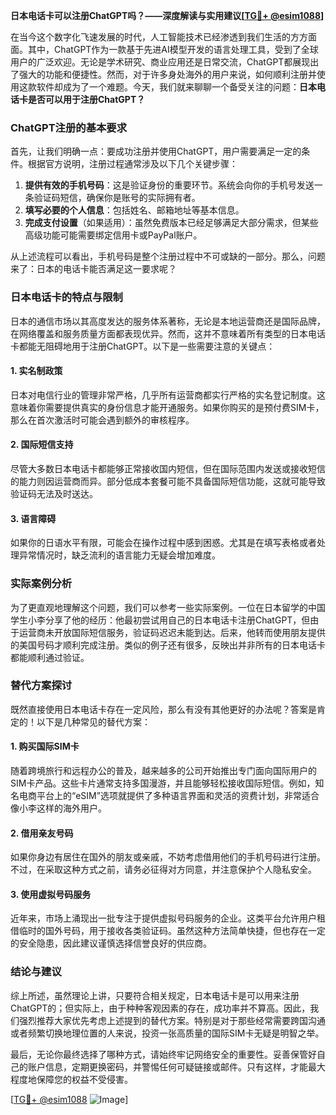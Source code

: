 **日本电话卡可以注册ChatGPT吗？——深度解读与实用建议[[TG💪+ @esim1088](https://t.me/s/esim1088)]**

在当今这个数字化飞速发展的时代，人工智能技术已经渗透到我们生活的方方面面。其中，ChatGPT作为一款基于先进AI模型开发的语言处理工具，受到了全球用户的广泛欢迎。无论是学术研究、商业应用还是日常交流，ChatGPT都展现出了强大的功能和便捷性。然而，对于许多身处海外的用户来说，如何顺利注册并使用这款软件却成为了一个难题。今天，我们就来聊聊一个备受关注的问题：**日本电话卡是否可以用于注册ChatGPT？**

### ChatGPT注册的基本要求

首先，让我们明确一点：要成功注册并使用ChatGPT，用户需要满足一定的条件。根据官方说明，注册过程通常涉及以下几个关键步骤：

1. **提供有效的手机号码**：这是验证身份的重要环节。系统会向你的手机号发送一条验证码短信，确保你是账号的实际拥有者。
2. **填写必要的个人信息**：包括姓名、邮箱地址等基本信息。
3. **完成支付设置**（如果适用）：虽然免费版本已经足够满足大部分需求，但某些高级功能可能需要绑定信用卡或PayPal账户。

从上述流程可以看出，手机号码是整个注册过程中不可或缺的一部分。那么，问题来了：日本的电话卡能否满足这一要求呢？

### 日本电话卡的特点与限制

日本的通信市场以其高度发达的服务体系著称，无论是本地运营商还是国际品牌，在网络覆盖和服务质量方面都表现优异。然而，这并不意味着所有类型的日本电话卡都能无阻碍地用于注册ChatGPT。以下是一些需要注意的关键点：

#### 1. **实名制政策**
日本对电信行业的管理非常严格，几乎所有运营商都实行严格的实名登记制度。这意味着你需要提供真实的身份信息才能开通服务。如果你购买的是预付费SIM卡，那么在首次激活时可能会遇到额外的审核程序。

#### 2. **国际短信支持**
尽管大多数日本电话卡都能够正常接收国内短信，但在国际范围内发送或接收短信的能力则因运营商而异。部分低成本套餐可能不具备国际短信功能，这就可能导致验证码无法及时送达。

#### 3. **语言障碍**
如果你的日语水平有限，可能会在操作过程中感到困惑。尤其是在填写表格或者处理异常情况时，缺乏流利的语言能力无疑会增加难度。

### 实际案例分析

为了更直观地理解这个问题，我们可以参考一些实际案例。一位在日本留学的中国学生小李分享了他的经历：他最初尝试用自己的日本电话卡注册ChatGPT，但由于运营商未开放国际短信服务，验证码迟迟未能到达。后来，他转而使用朋友提供的美国号码才顺利完成注册。类似的例子还有很多，反映出并非所有的日本电话卡都能顺利通过验证。

### 替代方案探讨

既然直接使用日本电话卡存在一定风险，那么有没有其他更好的办法呢？答案是肯定的！以下是几种常见的替代方案：

#### 1. **购买国际SIM卡**
随着跨境旅行和远程办公的普及，越来越多的公司开始推出专门面向国际用户的SIM卡产品。这些卡片通常支持多国漫游，并且能够轻松接收国际短信。例如，知名电商平台上的“eSIM”选项就提供了多种语言界面和灵活的资费计划，非常适合像小李这样的海外用户。

#### 2. **借用亲友号码**
如果你身边有居住在国外的朋友或亲戚，不妨考虑借用他们的手机号码进行注册。不过，在采取这种方式之前，请务必征得对方同意，并注意保护个人隐私安全。

#### 3. **使用虚拟号码服务**
近年来，市场上涌现出一批专注于提供虚拟号码服务的企业。这类平台允许用户租借临时的国外号码，用于接收各类验证码。虽然这种方法简单快捷，但也存在一定的安全隐患，因此建议谨慎选择信誉良好的供应商。

### 结论与建议

综上所述，虽然理论上讲，只要符合相关规定，日本电话卡是可以用来注册ChatGPT的；但实际上，由于种种客观因素的存在，成功率并不算高。因此，我们强烈推荐大家优先考虑上述提到的替代方案。特别是对于那些经常需要跨国沟通或者频繁切换地理位置的人来说，投资一张高质量的国际SIM卡无疑是明智之举。

最后，无论你最终选择了哪种方式，请始终牢记网络安全的重要性。妥善保管好自己的账户信息，定期更换密码，并警惕任何可疑链接或邮件。只有这样，才能最大程度地保障您的权益不受侵害。

[[TG💪+ @esim1088](https://t.me/s/esim1088) ![Image](https://i.postimg.cc/4NQfJmqS/Snipaste-2025-05-13-00-14-12.png)]